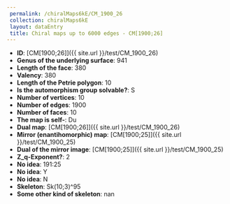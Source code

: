 ```yaml
--- 
 permalink: /chiralMaps6kE/CM_1900_26 
 collection: chiralMaps6kE
 layout: dataEntry
 title: Chiral maps up to 6000 edges - CM[1900;26]
---
```


- **ID**: [CM[1900;26]]({{ site.url }}/test/CM_1900_26)
- **Genus of the underlying surface**: 941
- **Length of the face**: 380
- **Valency**: 380
- **Length of the Petrie polygon**: 10
- **Is the automorphism group solvable?**: S
- **Number of vertices**: 10
- **Number of edges**: 1900
- **Number of faces**: 10
- **The map is self-**: Du
- **Dual map**: [CM[1900;26]]({{ site.url }}/test/CM_1900_26)
- **Mirror (enantihomorphic) map**: [CM[1900;25]]({{ site.url }}/test/CM_1900_25)
- **Dual of the mirror image**: [CM[1900;25]]({{ site.url }}/test/CM_1900_25)
- **Z_q-Exponent?**: 2
- **No idea**:  191:25
- **No idea**: Y
- **No idea**: N
- **Skeleton**: Sk(10;3)^95
- **Some other kind of skeleton**: nan
